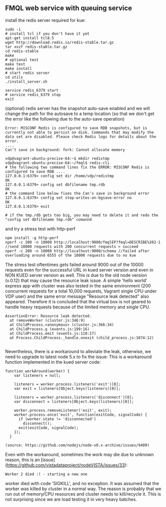 ## FMQL web service with queuing  service

install the redis server required for kue: 

```text
sudo -i
# install tcl if you don't have it yet
apt-get install tcl8.5
wget http://download.redis.io/redis-stable.tar.gz
tar xvzf redis-stable.tar.gz
cd redis-stable
make
# optional test
make test 
make install
# start redis server
cd utils
./install_server.sh

service redis_6379 start
# service redis_6379 stop
exit 
```

(optional) redis server has the snapshot auto-save enabled and we will change the path for the autosave to a temp location (so that we don't get the error like the following due to the auto-save operation)
```text
Error: MISCONF Redis is configured to save RDB snapshots, but is currently not able to persist on disk. Commands that may modify the data set are disabled. Please check Redis logs for details about the error.
....
Can’t save in background: fork: Cannot allocate memory
```

```text
vdp@vagrant-ubuntu-precise-64:~$ mkdir redistmp
vdp@vagrant-ubuntu-precise-64:~/fmql$ redis-cli
# the following two command lines fix the ERROR: MISCONF Redis is configured to save RDB ....
127.0.0.1:6379> config set dir /home/vdp/redistmp
OK
127.0.0.1:6379> config set dbfilename tmp.rdb
OK
# the command line below fixes the Can's save in background error
127.0.0.1:6379> config set stop-writes-on-bgsave-error no
OK
127.0.0.1:6379> exit

# if the tmp.rdb gets too big, you may need to delete it and redo the "config set dbfilename tmp.rdb" comannd
```

and try a stress test with http-perf

```text
npm install -g http-perf
nperf -c 200 -n 10000 http://localhost:9000/fmqlEP?fmql=DESCRIBE%202-1 //send 10000 requests with 200 concurrent requests > succeed
nperf -c 200 -n 10000 http://localhost:9000/schema //failed after overloading around 6555 of the 10000 requests due to no kue
```

The stress test oftentimes gets failed around 9000 out of the 10000 requests even for the successful URL in kued server version and even in NON KUED server version as well. This is due to the old node version (v.0.12) that may cause the resource leak issue. 
A simple 'hello world' express app with cluster was also tested in the same environment (200 concurrent requests for a total 10,000 requests, Vagrant single CPU under VDP user) and the same error message "Resource leak detected" also appeared. Therefore it is concluded that the virtual box is not geared to handle heavy requests because of the limited memory and single CPU. 

```text
AssertionError: Resource leak detected.
  at removeWorker (cluster.js:346:9)
  at ChildProcess.<anonymous> (cluster.js:366:34)
  at ChildProcess.g (events.js:199:16)
  at ChildProcess.emit (events.js:110:17)
  at Process.ChildProcess._handle.onexit (child_process.js:1074:12)
  
````
Nevertheless, there is a workaround to alleviate the leak, otherwise, we need to upgrade to latest node 5.x to fix the issue:
This is a workaround function implemented in the kued server code:
```text
function workAround(worker) {
    var listeners = null;

    listeners = worker.process.listeners('exit')[0];
    var exit = listeners[Object.keys(listeners)[0]];

    listeners = worker.process.listeners('disconnect')[0];
    var disconnect = listeners[Object.keys(listeners)[0]];

    worker.process.removeListener('exit', exit);
    worker.process.once('exit', function(exitCode, signalCode) {
      if (worker.state != 'disconnected')
        disconnect();
      exit(exitCode, signalCode);
    });
  }
  
(source: https://github.com/nodejs/node-v0.x-archive/issues/9409)
```
Even with the workaround, sometimes the work may die due to unknown reason, this is an [issue] (https://github.com/vistadataproject/nodeVISTA/issues/33):
```text
Worker 2 died :( - starting a new one
```
worker died with code 'SIGKILL', and no exception. It was assumed that the worker was killed by cluster in a normal way. The reason is probably that we run out of memory/CPU resources and cluster needs to kill/recycle it. This is not surprising since we are load testing it in very heavy batches.
